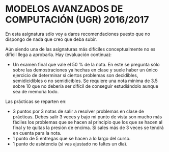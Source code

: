 # MODELOS AVANZADOS DE COMPUTACIÓN (UGR) 2016/2017

En esta asignatura sólo voy a daros recomendaciones puesto que no dispongo de nada que creo que deba subir.

Aún siendo una de las asignaturas más difíciles conceptualmente no es difícil llega a aprobarla. Hay (evaluación continua):

- Un examen final que vale el 50 % de la nota. En este se pregunta sólo sobre las demostraciones ya hechas en clase y
suele haber un único ejercicio de determinar si ciertos problemas son decidibles, semidicidibles o no semidicibles. Se
requiere una nota mínima de 3.5 sobre 10 que no debería ser difícil de conseguir estudiándolo aunque sea de memoria todo.

Las prácticas se reparten en:
- 3 puntos por 3 notas de salir a resolver problemas en clase de prácticas. Debes salir 3 veces y bajo mi punto de vista son mucho
más fáciles los problemas que se hacen al principio que los que se hacen al final y te quitas la presión de encima. Si sales más
de 3 veces se tendrá en cuenta para la nota.
- 1 punto de 5 entregas que se hacen a lo largo del curso.
- 1 punto de asistencia (si vas ajustado no faltes un día).

